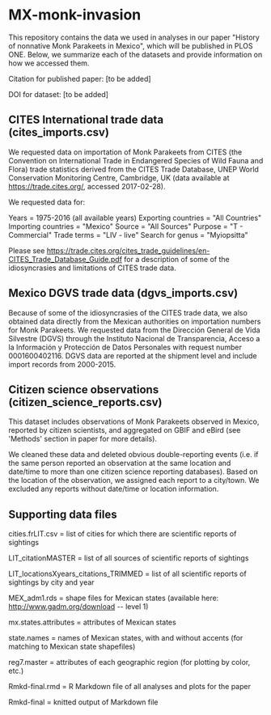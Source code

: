 # MX-monk-invasion

This repository contains the data we used in analyses in our paper "History of nonnative Monk Parakeets in Mexico", which will be published in PLOS ONE. Below, we summarize each of the datasets and provide information on how we accessed them.

Citation for published paper: [to be added]

DOI for dataset: [to be added]

## CITES International trade data (cites_imports.csv)

We requested data on importation of Monk Parakeets from CITES (the Convention on International Trade in Endangered Species of Wild Fauna and Flora) trade statistics derived from the CITES Trade Database, UNEP World Conservation Monitoring Centre, Cambridge, UK (data available at https://trade.cites.org/, accessed 2017-02-28).

We requested data for: 

Years = 1975-2016 (all available years)
Exporting countries = "All Countries"
Importing countries = "Mexico"
Source = "All Sources"
Purpose = "T - Commercial"
Trade terms = "LIV - live"
Search for genus = "Myiopsitta"

Please see https://trade.cites.org/cites_trade_guidelines/en-CITES_Trade_Database_Guide.pdf for a description of some of the idiosyncrasies and limitations of CITES trade data.

## Mexico DGVS trade data (dgvs_imports.csv)

Because of some of the idiosyncrasies of the CITES trade data, we also obtained data directly from the Mexican authorities on importation numbers for Monk Parakeets. We requested data from the Dirección General de Vida Silvestre (DGVS) through the Instituto Nacional de Transparencia, Acceso a la Información y Protección de Datos Personales with request number 0001600402116. DGVS data are reported at the shipment level and include import records from 2000-2015. 

## Citizen science observations (citizen_science_reports.csv)

This dataset includes observations of Monk Parakeets observed in Mexico, reported by citizen scientists, and aggregated on GBIF and eBird (see 'Methods' section in paper for more details). 

We cleaned these data and deleted obvious double-reporting events (i.e. if the same person reported an observation at the same location and date/time to more than one citizen science reporting databases). Based on the location of the observation, we assigned each report to a city/town. We excluded any reports without date/time or location information.

## Supporting data files

cities.frLIT.csv = list of cities for which there are scientific reports of sightings

LIT_citationMASTER = list of all sources of scientific reports of sightings

LIT_locationsXyears_citations_TRIMMED = list of all scientific reports of sightings by city and year

MEX_adm1.rds = shape files for Mexican states (available here: http://www.gadm.org/download -- level 1)

mx.states.attributes = attributes of Mexican states

state.names = names of Mexican states, with and without accents (for matching to Mexican state shapefiles)

reg7.master = attributes of each geographic region (for plotting by color, etc.)

Rmkd-final.rmd = R Markdown file of all analyses and plots for the paper

Rmkd-final = knitted output of Markdown file


